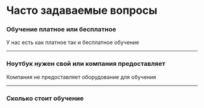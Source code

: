 # Часто задаваемые вопросы

### Обучение платное или бесплатное
У нас есть как платное так и бесплатное обучение

---
### Ноутбук нужен свой или компания предоставляет
Компания не предоставляет оборудование для обучения

---
### Сколько стоит обучение

